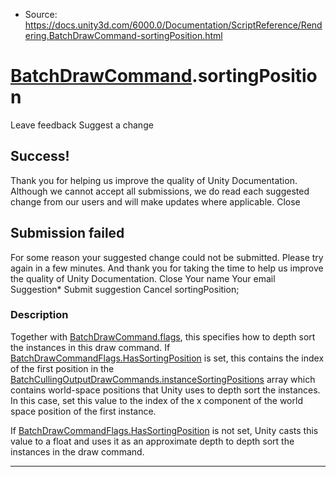 * Source: https://docs.unity3d.com/6000.0/Documentation/ScriptReference/Rendering.BatchDrawCommand-sortingPosition.html

#  [BatchDrawCommand](https://docs.unity3d.com/6000.0/Documentation/ScriptReference/Rendering.BatchDrawCommand.html).sortingPosition
Leave feedback
Suggest a change
## Success!
Thank you for helping us improve the quality of Unity Documentation. Although we cannot accept all submissions, we do read each suggested change from our users and will make updates where applicable.
Close
## Submission failed
For some reason your suggested change could not be submitted. Please <a>try again</a> in a few minutes. And thank you for taking the time to help us improve the quality of Unity Documentation.
Close
Your name Your email Suggestion* Submit suggestion
Cancel
sortingPosition; 
### Description
Together with [BatchDrawCommand.flags](https://docs.unity3d.com/6000.0/Documentation/ScriptReference/Rendering.BatchDrawCommand-flags.html), this specifies how to depth sort the instances in this draw command.
If [BatchDrawCommandFlags.HasSortingPosition](https://docs.unity3d.com/6000.0/Documentation/ScriptReference/Rendering.BatchDrawCommandFlags.HasSortingPosition.html) is set, this contains the index of the first position in the [BatchCullingOutputDrawCommands.instanceSortingPositions](https://docs.unity3d.com/6000.0/Documentation/ScriptReference/Rendering.BatchCullingOutputDrawCommands-instanceSortingPositions.html) array which contains world-space positions that Unity uses to depth sort the instances. In this case, set this value to the index of the x component of the world space position of the first instance.  
  
If [BatchDrawCommandFlags.HasSortingPosition](https://docs.unity3d.com/6000.0/Documentation/ScriptReference/Rendering.BatchDrawCommandFlags.HasSortingPosition.html) is not set, Unity casts this value to a float and uses it as an approximate depth to depth sort the instances in the draw command. 
* * *
